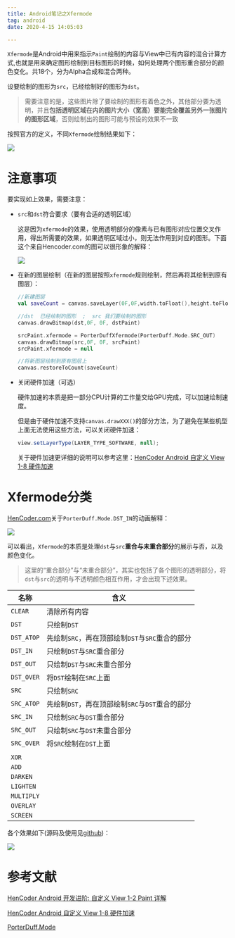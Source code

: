 ```yaml
---
title: Android笔记之Xfermode
tag: android
date: 2020-4-15 14:05:03

---
```


`Xfermode`是Android中用来指示`Paint`绘制的内容与View中已有内容的混合计算方式,也就是用来确定图形绘制到目标图形的时候，如何处理两个图形重合部分的颜色变化。共18个，分为Alpha合成和混合两种。

设要绘制的图形为`src`，已经绘制好的图形为`dst`。

> 需要注意的是，这些图片除了要绘制的图形有着色之外，其他部分要为透明，并且**包括透明区域在内的图片大小（宽高）要能完全覆盖另外一张图片的图形区域**，否则绘制出的图形可能与预设的效果不一致

按照官方的定义，不同`Xfermode`绘制结果如下：

![](https://camo.githubusercontent.com/9c73f1b36d2ee358cd51e1b080cbad4cba18f39d/68747470733a2f2f757365722d676f6c642d63646e2e786974752e696f2f323031382f312f31342f313630663261356630393964353963353f773d33313226683d33393126663d6a70656726733d313238363132)

# 注意事项

要实现如上效果，需要注意：

* `src`和`dst`符合要求（要有合适的透明区域）

  这是因为`xfermode`的效果，使用透明部分的像素与已有图形对应位置交叉作用，得出所需要的效果，如果透明区域过小，则无法作用到对应的图形。下面这个来自Hencoder.com的图可以很形象的解释：

  ![](https://wx1.sinaimg.cn/large/006tNc79ly1fig73037soj30sj0x3myt.jpg)

* 在新的图层绘制（在新的图层按照`xfermode`规则绘制，然后再将其绘制到原有图层）：

  ```kotlin
  //新建图层   
  val saveCount = canvas.saveLayer(0F,0F,width.toFloat(),height.toFloat(),null,Canvas.ALL_SAVE_FLAG)
  
  //dst  已经绘制的图形  ;  src 我们要绘制的图形
  canvas.drawBitmap(dst,0F, 0F, dstPaint)
  
  srcPaint.xfermode = PorterDuffXfermode(PorterDuff.Mode.SRC_OUT)
  canvas.drawBitmap(src,0F, 0F, srcPaint)
  srcPaint.xfermode = null
  
  //将新图层绘制到原有图层上
  canvas.restoreToCount(saveCount)
  ```

  

* 关闭硬件加速（可选）

  硬件加速的本质是把一部分CPU计算的工作量交给GPU完成，可以加速绘制速度。

  但是由于硬件加速不支持`canvas.drawXXX()`的部分方法，为了避免在某些机型上面无法使用这些方法，可以关闭硬件加速：

  ```java
  view.setLayerType(LAYER_TYPE_SOFTWARE, null);
  ```

  关于硬件加速更详细的说明可以参考这里：[HenCoder Android 自定义 View 1-8 硬件加速](https://hencoder.com/ui-1-8/)



# Xfermode分类

[HenCoder.com](https://hencoder.com/ui-1-2/)关于`PorterDuff.Mode.DST_IN`的动画解释：

![](https://wx4.sinaimg.cn/large/006tNc79ly1fig70910n6g30eg0b4x6p.gif)

可以看出，`Xfermode`的本质是处理`dst`与`src`**重合与未重合部分**的展示与否，以及颜色变化。

> 这里的“重合部分”与“未重合部分”，其实也包括了各个图形的透明部分，将`dst`与`src`的透明与不透明颜色相互作用，才会出现下述效果。



| 名称       | 含义                                            |
| ---------- | ----------------------------------------------- |
| `CLEAR`    | 清除所有内容                                    |
| `DST`      | 只绘制`DST`                                     |
| `DST_ATOP` | 先绘制`SRC`，再在顶部绘制`DST`与`SRC`重合的部分 |
| `DST_IN`   | 只绘制`DST`与`SRC`重合部分                      |
| `DST_OUT`  | 只绘制`DST`与`SRC`未重合部分                    |
| `DST_OVER` | 将`DST`绘制在`SRC`上面                          |
| `SRC`      | 只绘制`SRC`                                     |
| `SRC_ATOP` | 先绘制`DST`，再在顶部绘制`SRC`与`DST`重合的部分 |
| `SRC_IN`   | 只绘制`SRC`与`DST`重合部分                      |
| `SRC_OUT`  | 只绘制`SRC`与`DST`未重合部分                    |
| `SRC_OVER` | 将`SRC`绘制在`DST`上面                          |
|            |                                                 |
| `XOR`      |                                                 |
| `ADD`      |                                                 |
| `DARKEN`   |                                                 |
| `LIGHTEN`  |                                                 |
| `MULTIPLY` |                                                 |
| `OVERLAY`  |                                                 |
| `SCREEN`   |                                                 |

各个效果如下(源码及使用见[github](https://github.com/jixiaoyong/library/commit/71864b6546460acfaae6299890a0cf76da76b7d7))：

![](https://jixiaoyong.github.io/images/20200415211144.png)

# 参考文献

[HenCoder Android 开发进阶: 自定义 View 1-2 Paint 详解](https://hencoder.com/ui-1-2/)

[HenCoder Android 自定义 View 1-8 硬件加速](https://hencoder.com/ui-1-8/)

[PorterDuff.Mode](https://developer.android.google.cn/reference/android/graphics/PorterDuff.Mode.html)
